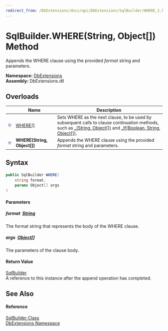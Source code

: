 ```yaml
---
redirect_from: /DbExtensions/docs/api/DbExtensions/SqlBuilder/WHERE_1.html
---
```


SqlBuilder.WHERE(String, Object[]) Method
=========================================
Appends the WHERE clause using the provided *format* string and parameters.
  
**Namespace:** [DbExtensions][1]  
**Assembly:** DbExtensions.dll

Overloads
---------

|                  | Name                        | Description                                                                                                                                                             |
| ---------------- | --------------------------- | ----------------------------------------------------------------------------------------------------------------------------------------------------------------------- |
| ![Public method] | [WHERE()][2]                | Sets WHERE as the next clause, to be used by subsequent calls to clause continuation methods, such as [_(String, Object[])][3] and [_If(Boolean, String, Object[])][4]. |
| ![Public method] | **WHERE(String, Object[])** | Appends the WHERE clause using the provided *format* string and parameters.                                                                                             |


Syntax
------

```csharp
public SqlBuilder WHERE(
	string format,
	params Object[] args
)
```

#### Parameters

##### *format*  [String][5]
The format string that represents the body of the WHERE clause.

##### *args*  [Object][6][]
The parameters of the clause body.

#### Return Value
[SqlBuilder][7]  
A reference to this instance after the append operation has completed.

See Also
--------

#### Reference
[SqlBuilder Class][7]  
[DbExtensions Namespace][1]  

[1]: ../README.md
[2]: WHERE.md
[3]: _.md
[4]: _If.md
[5]: https://learn.microsoft.com/dotnet/api/system.string
[6]: https://learn.microsoft.com/dotnet/api/system.object
[7]: README.md
[Public method]: ../../icons/pubmethod.svg "Public method"